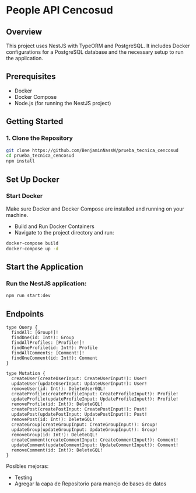 # People API Cencosud

## Overview

This project uses NestJS with TypeORM and PostgreSQL. It includes Docker configurations for a PostgreSQL database and the necessary setup to run the application.

## Prerequisites

- Docker
- Docker Compose
- Node.js (for running the NestJS project)

## Getting Started

### 1. Clone the Repository

```bash
git clone https://github.com/BenjaminNassW/prueba_tecnica_cencosud
cd prueba_tecnica_cencosud
npm install
```

## Set Up Docker

### Start Docker

Make sure Docker and Docker Compose are installed and running on your machine.

- Build and Run Docker Containers
- Navigate to the project directory and run:

```bash
docker-compose build
docker-compose up -d
```

## Start the Application

### Run the NestJS application:

```bash
npm run start:dev
```

## Endpoints
```
type Query {
  findAll: [Group!]!
  findOne(id: Int!): Group
  findAllProfiles: [Profile!]!
  findOneProfile(id: Int!): Profile
  findAllComments: [Comment!]!
  findOneComment(id: Int!): Comment
}

type Mutation {
  createUser(createUserInput: CreateUserInput!): User!
  updateUser(updateUserInput: UpdateUserInput!): User!
  removeUser(id: Int!): DeleteUserGQL!
  createProfile(createProfileInput: CreateProfileInput!): Profile!
  updateProfile(updateProfileInput: UpdateProfileInput!): Profile!
  removeProfile(id: Int!): DeleteGQL!
  createPost(createPostInput: CreatePostInput!): Post!
  updatePost(updatePostInput: UpdatePostInput!): Post!
  removePost(id: Int!): DeleteGQL!
  createGroup(createGroupInput: CreateGroupInput!): Group!
  updateGroup(updateGroupInput: UpdateGroupInput!): Group!
  removeGroup(id: Int!): DeleteGQL!
  createComment(createCommentInput: CreateCommentInput!): Comment!
  updateComment(updateCommentInput: UpdateCommentInput!): Comment!
  removeComment(id: Int!): DeleteGQL!
}
```

Posibles mejoras:
- Testing
- Agregar la capa de Repositorio para manejo de bases de datos
